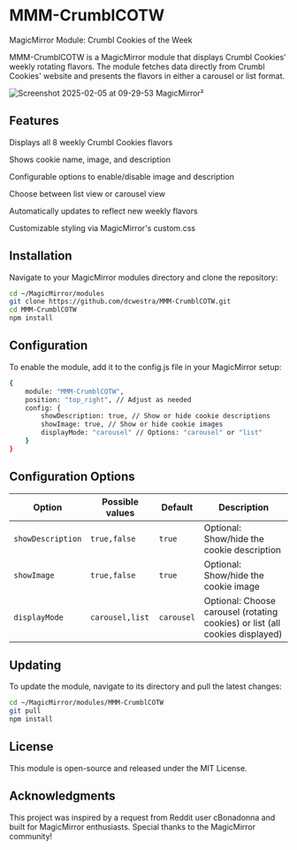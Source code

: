 # MMM-CrumblCOTW

MagicMirror Module: Crumbl Cookies of the Week

MMM-CrumblCOTW is a MagicMirror module that displays Crumbl Cookies' weekly rotating flavors. The module fetches data directly from Crumbl Cookies' website and presents the flavors in either a carousel or list format.

![Screenshot 2025-02-05 at 09-29-53 MagicMirror²](https://github.com/user-attachments/assets/efb5bdff-3913-41e9-8c44-6b99a7c618d8)


## Features

Displays all 8 weekly Crumbl Cookies flavors

Shows cookie name, image, and description

Configurable options to enable/disable image and description

Choose between list view or carousel view

Automatically updates to reflect new weekly flavors

Customizable styling via MagicMirror's custom.css

## Installation

Navigate to your MagicMirror modules directory and clone the repository:

```bash
cd ~/MagicMirror/modules
git clone https://github.com/dcwestra/MMM-CrumblCOTW.git
cd MMM-CrumblCOTW
npm install
```

## Configuration

To enable the module, add it to the config.js file in your MagicMirror setup:

```bash
{
    module: "MMM-CrumblCOTW",
    position: "top_right", // Adjust as needed
    config: {
        showDescription: true, // Show or hide cookie descriptions
        showImage: true, // Show or hide cookie images
        displayMode: "carousel" // Options: "carousel" or "list"
    }
}
```

## Configuration Options

Option|Possible values|Default|Description
------|------|------|-----------
`showDescription`|`true,false`|`true`|Optional: Show/hide the cookie description
`showImage`|`true,false`|`true`|Optional: Show/hide the cookie image
`displayMode`|`carousel,list`|`carousel`|Optional: Choose carousel (rotating cookies) or list (all cookies displayed)

## Updating

To update the module, navigate to its directory and pull the latest changes:

```bash
cd ~/MagicMirror/modules/MMM-CrumblCOTW
git pull
npm install
```

## License

This module is open-source and released under the MIT License.

## Acknowledgments

This project was inspired by a request from Reddit user cBonadonna and built for MagicMirror enthusiasts. Special thanks to the MagicMirror community!

